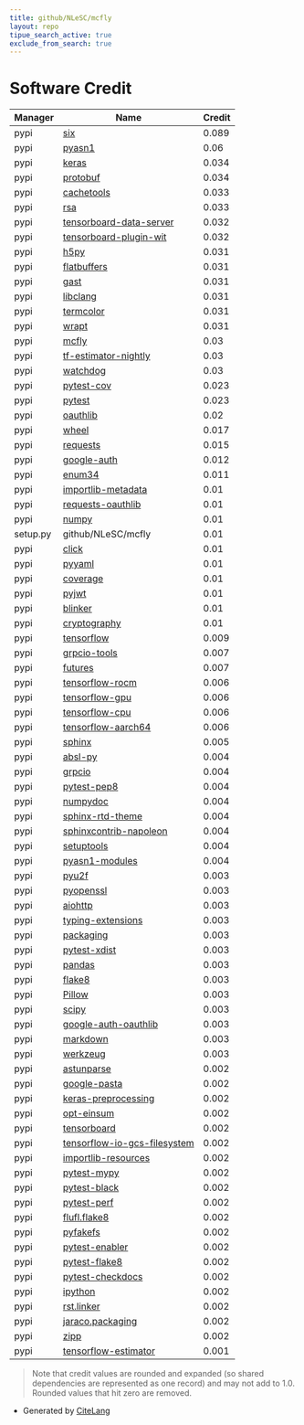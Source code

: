 ```yaml
---
title: github/NLeSC/mcfly
layout: repo
tipue_search_active: true
exclude_from_search: true
---
```

# Software Credit

|Manager|Name|Credit|
|-------|----|------|
|pypi|[six](https://pypi.org/project/six)|0.089|
|pypi|[pyasn1](https://github.com/etingof/pyasn1)|0.06|
|pypi|[keras](https://keras.io/)|0.034|
|pypi|[protobuf](https://developers.google.com/protocol-buffers/)|0.034|
|pypi|[cachetools](https://github.com/tkem/cachetools/)|0.033|
|pypi|[rsa](https://stuvel.eu/rsa)|0.033|
|pypi|[tensorboard-data-server](https://github.com/tensorflow/tensorboard/tree/master/tensorboard/data/server)|0.032|
|pypi|[tensorboard-plugin-wit](https://whatif-tool.dev)|0.032|
|pypi|[h5py](http://www.h5py.org)|0.031|
|pypi|[flatbuffers](https://google.github.io/flatbuffers/)|0.031|
|pypi|[gast](https://github.com/serge-sans-paille/gast/)|0.031|
|pypi|[libclang](https://github.com/sighingnow/libclang)|0.031|
|pypi|[termcolor](http://pypi.python.org/pypi/termcolor)|0.031|
|pypi|[wrapt](https://github.com/GrahamDumpleton/wrapt)|0.031|
|pypi|[mcfly](https://github.com/NLeSC/mcfly)|0.03|
|pypi|[tf-estimator-nightly](https://www.tensorflow.org/)|0.03|
|pypi|[watchdog](https://pypi.org/project/watchdog)|0.03|
|pypi|[pytest-cov](https://pypi.org/project/pytest-cov)|0.023|
|pypi|[pytest](https://pypi.org/project/pytest)|0.023|
|pypi|[oauthlib](https://github.com/oauthlib/oauthlib)|0.02|
|pypi|[wheel](https://github.com/pypa/wheel)|0.017|
|pypi|[requests](https://pypi.org/project/requests)|0.015|
|pypi|[google-auth](https://github.com/googleapis/google-auth-library-python)|0.012|
|pypi|[enum34](https://pypi.org/project/enum34)|0.011|
|pypi|[importlib-metadata](https://github.com/python/importlib_metadata)|0.01|
|pypi|[requests-oauthlib](https://github.com/requests/requests-oauthlib)|0.01|
|pypi|[numpy](https://pypi.org/project/numpy)|0.01|
|setup.py|github/NLeSC/mcfly|0.01|
|pypi|[click](https://pypi.org/project/click)|0.01|
|pypi|[pyyaml](https://pypi.org/project/pyyaml)|0.01|
|pypi|[coverage](https://pypi.org/project/coverage)|0.01|
|pypi|[pyjwt](https://pypi.org/project/pyjwt)|0.01|
|pypi|[blinker](https://pypi.org/project/blinker)|0.01|
|pypi|[cryptography](https://pypi.org/project/cryptography)|0.01|
|pypi|[tensorflow](https://www.tensorflow.org/)|0.009|
|pypi|[grpcio-tools](https://pypi.org/project/grpcio-tools)|0.007|
|pypi|[futures](https://pypi.org/project/futures)|0.007|
|pypi|[tensorflow-rocm](https://pypi.org/project/tensorflow-rocm)|0.006|
|pypi|[tensorflow-gpu](https://pypi.org/project/tensorflow-gpu)|0.006|
|pypi|[tensorflow-cpu](https://pypi.org/project/tensorflow-cpu)|0.006|
|pypi|[tensorflow-aarch64](https://pypi.org/project/tensorflow-aarch64)|0.006|
|pypi|[sphinx](https://pypi.org/project/sphinx)|0.005|
|pypi|[absl-py](https://github.com/abseil/abseil-py)|0.004|
|pypi|[grpcio](https://grpc.io)|0.004|
|pypi|[pytest-pep8](https://pypi.org/project/pytest-pep8)|0.004|
|pypi|[numpydoc](https://pypi.org/project/numpydoc)|0.004|
|pypi|[sphinx-rtd-theme](https://pypi.org/project/sphinx-rtd-theme)|0.004|
|pypi|[sphinxcontrib-napoleon](https://pypi.org/project/sphinxcontrib-napoleon)|0.004|
|pypi|[setuptools](https://pypi.org/project/setuptools)|0.004|
|pypi|[pyasn1-modules](https://github.com/etingof/pyasn1-modules)|0.004|
|pypi|[pyu2f](https://pypi.org/project/pyu2f)|0.003|
|pypi|[pyopenssl](https://pypi.org/project/pyopenssl)|0.003|
|pypi|[aiohttp](https://pypi.org/project/aiohttp)|0.003|
|pypi|[typing-extensions](https://pypi.org/project/typing-extensions)|0.003|
|pypi|[packaging](https://pypi.org/project/packaging)|0.003|
|pypi|[pytest-xdist](https://pypi.org/project/pytest-xdist)|0.003|
|pypi|[pandas](https://pypi.org/project/pandas)|0.003|
|pypi|[flake8](https://pypi.org/project/flake8)|0.003|
|pypi|[Pillow](https://pypi.org/project/Pillow)|0.003|
|pypi|[scipy](https://pypi.org/project/scipy)|0.003|
|pypi|[google-auth-oauthlib](https://github.com/GoogleCloudPlatform/google-auth-library-python-oauthlib)|0.003|
|pypi|[markdown](https://Python-Markdown.github.io/)|0.003|
|pypi|[werkzeug](https://palletsprojects.com/p/werkzeug/)|0.003|
|pypi|[astunparse](https://github.com/simonpercivall/astunparse)|0.002|
|pypi|[google-pasta](https://github.com/google/pasta)|0.002|
|pypi|[keras-preprocessing](https://github.com/keras-team/keras-preprocessing)|0.002|
|pypi|[opt-einsum](https://github.com/dgasmith/opt_einsum)|0.002|
|pypi|[tensorboard](https://github.com/tensorflow/tensorboard)|0.002|
|pypi|[tensorflow-io-gcs-filesystem](https://github.com/tensorflow/io)|0.002|
|pypi|[importlib-resources](https://pypi.org/project/importlib-resources)|0.002|
|pypi|[pytest-mypy](https://pypi.org/project/pytest-mypy)|0.002|
|pypi|[pytest-black](https://pypi.org/project/pytest-black)|0.002|
|pypi|[pytest-perf](https://pypi.org/project/pytest-perf)|0.002|
|pypi|[flufl.flake8](https://pypi.org/project/flufl.flake8)|0.002|
|pypi|[pyfakefs](https://pypi.org/project/pyfakefs)|0.002|
|pypi|[pytest-enabler](https://pypi.org/project/pytest-enabler)|0.002|
|pypi|[pytest-flake8](https://pypi.org/project/pytest-flake8)|0.002|
|pypi|[pytest-checkdocs](https://pypi.org/project/pytest-checkdocs)|0.002|
|pypi|[ipython](https://pypi.org/project/ipython)|0.002|
|pypi|[rst.linker](https://pypi.org/project/rst.linker)|0.002|
|pypi|[jaraco.packaging](https://pypi.org/project/jaraco.packaging)|0.002|
|pypi|[zipp](https://pypi.org/project/zipp)|0.002|
|pypi|[tensorflow-estimator](https://www.tensorflow.org/)|0.001|


> Note that credit values are rounded and expanded (so shared dependencies are represented as one record) and may not add to 1.0. Rounded values that hit zero are removed.


- Generated by [CiteLang](https://github.com/vsoch/citelang)

